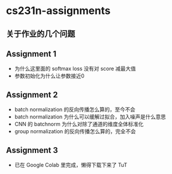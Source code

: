 # cs231n-assignments

## 关于作业的几个问题
## Assignment 1
* 为什么这里面的 softmax loss 没有对 score 减最大值
* 参数初始化为什么让参数接近0

## Assignment 2
* batch normalization 的反向传播怎么算的，至今不会
* batch normalization 为什么可以缓解过拟合，加入噪声是什么意思
* CNN 的 batchnorm 为什么对除了通道的维度全体标准化
* group normalization 的反向传播怎么算的，完全不会

## Assignment 3
* 已在 Google Colab 里完成，懒得下载下来了 TuT
